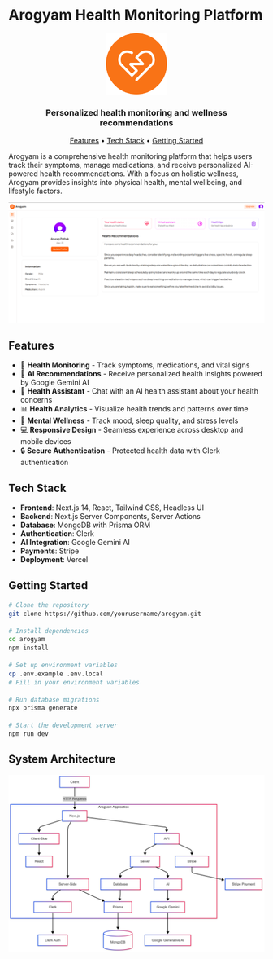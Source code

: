# Arogyam Health Monitoring Platform

<div align="center">
  <img src="public/icons/logo.svg" alt="Arogyam Logo" width="120" />
  <h3>Personalized health monitoring and wellness recommendations</h3>
</div>

<p align="center">
  <a href="#features">Features</a> •
  <a href="#tech-stack">Tech Stack</a> •
  <a href="#getting-started">Getting Started</a> 
</p>

Arogyam is a comprehensive health monitoring platform that helps users track their symptoms, manage medications, and receive personalized AI-powered health recommendations. With a focus on holistic wellness, Arogyam provides insights into physical health, mental wellbeing, and lifestyle factors.

![Dashboard Preview](/public/images/dashboard.png)

## Features

- 🏥 **Health Monitoring** - Track symptoms, medications, and vital signs
- 🤖 **AI Recommendations** - Receive personalized health insights powered by Google Gemini AI
- 💬 **Health Assistant** - Chat with an AI health assistant about your health concerns
- 📊 **Health Analytics** - Visualize health trends and patterns over time
- 🧠 **Mental Wellness** - Track mood, sleep quality, and stress levels
- 💻 **Responsive Design** - Seamless experience across desktop and mobile devices
- 🔒 **Secure Authentication** - Protected health data with Clerk authentication

## Tech Stack

- **Frontend**: Next.js 14, React, Tailwind CSS, Headless UI
- **Backend**: Next.js Server Components, Server Actions
- **Database**: MongoDB with Prisma ORM
- **Authentication**: Clerk
- **AI Integration**: Google Gemini AI
- **Payments**: Stripe
- **Deployment**: Vercel

## Getting Started

```bash
# Clone the repository
git clone https://github.com/yourusername/arogyam.git

# Install dependencies
cd arogyam
npm install

# Set up environment variables
cp .env.example .env.local
# Fill in your environment variables

# Run database migrations
npx prisma generate

# Start the development server
npm run dev

```

## System Architecture
![Architecture Preview](/public/diagrams/system-architecture.png)


